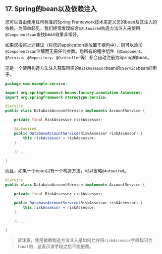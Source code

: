 ## 17. Spring的bean以及依赖注入

您可以自由使用任何标准的Spring Framework技术来定义您的bean及其注入的依赖。为简单起见，我们经常发现结合`@Autowired`构造方法注入来使用`@ComponentScan`查找bean效果非常好。

如果您按照上述建议（将您的application类放置于根包中），则可以添加`@ComponentScan`注解而无需任何参数。您所有的程序组件（`@Component`、`@Service`、`@Repository`、`@Controller`等）都会自动注册为Spring的bean。

这是一个使用构造方法注入获取所需的`RiskAssessor`bean的`@Service`bean的例子。

```java
package com.example.service;

import org.springframework.beans.factory.annotation.Autowired;
import org.springframework.stereotype.Service;

@Service
public class DatabaseAccountService implements AccountService {

    private final RiskAssessor riskAssessor;

    @Autowired
    public DatabaseAccountService(RiskAssessor riskAssessor) {
        this.riskAssessor = riskAssessor;
    }

    // ...

}
```

而且，如果一个bean只有一个构造方法，可以省略`@Autowired`。

```java
@Service
public class DatabaseAccountService implements AccountService {

    private final RiskAssessor riskAssessor;

    public DatabaseAccountService(RiskAssessor riskAssessor) {
        this.riskAssessor = riskAssessor;
    }

    // ...

}
```

>请注意，使用依赖构造方法注入是如何允许将`riskAssessor`字段标识为`final`的，这表示该字段之后不能更改。
